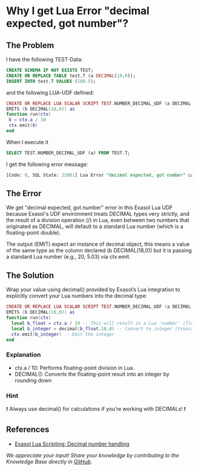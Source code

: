 # Why I get Lua Error "decimal expected, got number"?

## The Problem

I have the following TEST-Data:

```sql
CREATE SCHEMA IF NOT EXISTS TEST;
CREATE OR REPLACE TABLE test.T (a DECIMAL(18,0));
INSERT INTO test.T VALUES (100.5);
```

and the following LUA-UDF defined:

 ```lua
CREATE OR REPLACE LUA SCALAR SCRIPT TEST.NUMBER_DECIMAL_UDF (a DECIMAL(18,0))
EMITS (b DECIMAL(18,0)) as
function run(ctx)
  b = ctx.a / 10
  ctx.emit(b)
end
```

When I execute it

```sql
SELECT TEST.NUMBER_DECIMAL_UDF (a) FROM TEST.T;
```

I get the following error message:

```sql
[Code: 0, SQL State: 22001] Lua Error "decimal expected, got number" caught in script "TEST"."NUMBER_DECIMAL_UDF" at line 4 (Session: 1836005522647613440)
```

## The Error

We get "decimal expected, got number" error in this Exasol Lua UDF because Exasol's UDF environment treats DECIMAL types very strictly, and the result of a division operation (/) in Lua, even between two numbers that originated as DECIMAL, will default to a standard Lua number (which is a floating-point double).

The output (EMIT) expect an instance of decimal object, this means a value of the same type as the column declared (b DECIMAL(18,0)) but it is passing a standard Lua number (e.g., 20, 5.03) via ctx.emit.

## The Solution

Wrap your value using decimal() provided by Exasol’s Lua integration to explicitly convert your Lua numbers into the decimal type:

```lua
CREATE OR REPLACE LUA SCALAR SCRIPT TEST.NUMBER_DECIMAL_UDF (a DECIMAL(18,0))
EMITS (b DECIMAL(18,0)) as
function run(ctx)
  local b_float = ctx.a / 10 -- This will result in a Lua 'number' (float)
  local b_integer = decimal(b_float,18,0) -- Convert to integer (truncates decimal part)
  ctx.emit(b_integer) -- Emit the integer
end
```

### Explanation

* ctx.a / 10: Performs floating-point division in Lua.
* DECIMAL(): Converts the floating-point result into an integer by rounding down

### Hint

❗ Always use decimal() for calculations if you’re working with DECIMALs! ❗

## References

* [Exasol Lua Scripting: Decimal number handling](https://docs.exasol.com/db/latest/database_concepts/scripting/general_script_language.htm#TypesandValues)

*We appreciate your input! Share your knowledge by contributing to the Knowledge Base directly in [GitHub](https://github.com/exasol/public-knowledgebase).*

